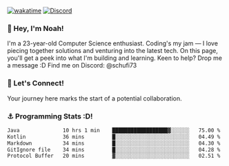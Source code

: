 [![wakatime](https://wakatime.com/badge/user/018b5c7c-fde2-4105-aa96-f5c758abb0a2.svg)](https://wakatime.com/@018b5c7c-fde2-4105-aa96-f5c758abb0a2)
[![Discord](https://img.shields.io/badge/Discord-5865F2?style=flat&logo=discord&logoColor=white)](https://discord.gg/eAW8AGXaGu)



### 👋 Hey, I'm Noah!
I'm a 23-year-old Computer Science enthusiast. Coding's my jam — I love piecing together solutions and venturing into the latest tech. On this page, you'll get a peek into what I'm building and learning. Keen to help? Drop me a message :D 
Find me on Discord: @schufi73

### 🤝 Let's Connect!
Your journey here marks the start of a potential collaboration.

### ⚓ Programming Stats :D!
<!--START_SECTION:waka-->

```txt
Java              10 hrs 1 min    ██████████████████▓░░░░░░   75.00 %
Kotlin            36 mins         █░░░░░░░░░░░░░░░░░░░░░░░░   04.49 %
Markdown          34 mins         █░░░░░░░░░░░░░░░░░░░░░░░░   04.30 %
GitIgnore file    34 mins         █░░░░░░░░░░░░░░░░░░░░░░░░   04.28 %
Protocol Buffer   20 mins         ▓░░░░░░░░░░░░░░░░░░░░░░░░   02.51 %
```

<!--END_SECTION:waka-->
